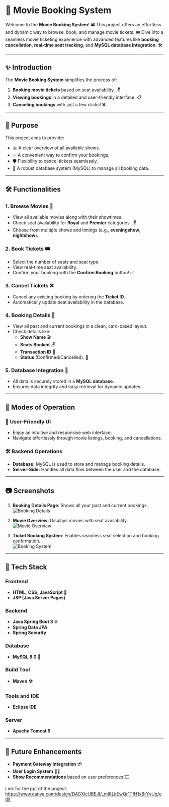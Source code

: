 # 🎥 Movie Booking System

Welcome to the **Movie Booking System**! 📽️ This project offers an effortless and dynamic way to browse, book, and manage movie tickets. 🎟️ Dive into a seamless movie ticketing experience with advanced features like **booking cancellation**, **real-time seat tracking**, and **MySQL database integration**. 🛠️

---

## ✨ Introduction

The **Movie Booking System** simplifies the process of:
1. **Booking movie tickets** based on seat availability. 🪑
2. **Viewing bookings** in a detailed and user-friendly interface. 📋
3. **Canceling bookings** with just a few clicks! ❌

---

## 🎯 Purpose

This project aims to provide:
- 📊 A clear overview of all available shows.
- ✅ A convenient way to confirm your bookings.
- 🛡️ Flexibility to cancel tickets seamlessly.
- 💾 A robust database system (MySQL) to manage all booking data.

---

## 🛠️ Functionalities

### 1. **Browse Movies 🎥**
   - View all available movies along with their showtimes.
   - Check seat availability for **Royal** and **Premier** categories. 🪑
   - Choose from multiple shows and timings (e.g., **eveningshow**, **nightshow**).

### 2. **Book Tickets 🎟️**
   - Select the number of seats and seat type.
   - View real-time seat availability.
   - Confirm your booking with the **Confirm Booking** button! ✅

### 3. **Cancel Tickets ❌**
   - Cancel any existing booking by entering the **Ticket ID**.
   - Automatically update seat availability in the database.

### 4. **Booking Details 📄**
   - View all past and current bookings in a clean, card-based layout.
   - Check details like:
     - **Show Name** 🎬
     - **Seats Booked** 🪑
     - **Transaction ID** 🧾
     - **Status** (Confirmed/Cancelled). 🚦

### 5. **Database Integration 💾**
   - All data is securely stored in a **MySQL database**.
   - Ensures data integrity and easy retrieval for dynamic updates.

---

## 🚀 Modes of Operation

### 🔵 **User-Friendly UI**
- Enjoy an intuitive and responsive web interface.
- Navigate effortlessly through movie listings, booking, and cancellations.

### 🛠️ **Backend Operations**
- **Database:** MySQL is used to store and manage booking details.
- **Server-Side:** Handles all data flow between the user and the database.

---

## 📷 Screenshots

1. **Booking Details Page**: Shows all your past and current bookings.  
   ![Booking Details](./path-to-image1.jpg)

2. **Movie Overview**: Displays movies with seat availability.  
   ![Movie Overview](./path-to-image2.jpg)

3. **Ticket Booking System**: Enables seamless seat selection and booking confirmation.  
   ![Booking System](./path-to-image3.jpg)

---

## 🧰 Tech Stack  

### Frontend  
- **HTML**, **CSS**, **JavaScript** 🎨  
- **JSP (Java Server Pages)**  

### Backend  
- **Java Spring Boot 3** 🌐  
- **Spring Data JPA**  
- **Spring Security**  

### Database  
- **MySQL 8.0** 💾  

### Build Tool  
- **Maven** 🛠️  

### Tools and IDE  
- **Eclipse IDE**  

### Server  
- **Apache Tomcat 9**  

---  

## 🔮 Future Enhancements

- **Payment Gateway Integration** 💳
- **User Login System** 🧑‍💻
- **Show Recommendations** based on user preferences 🎞️

Link for the ppt of the project: https://www.canva.com/design/DAGXlcUBEJI/_mI8LkEwQr1TfH1xBrYvUg/edit

